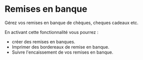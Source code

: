 # Remises en banque

Gérez vos remises en banque de chèques, cheques cadeaux etc.

En activant cette fonctionnalité vous pourrez : 
- créer des remises en banques.
- Imprimer des bordereaux de remise en banque.
- Suivre l'encaissement de vos remises en banque.
